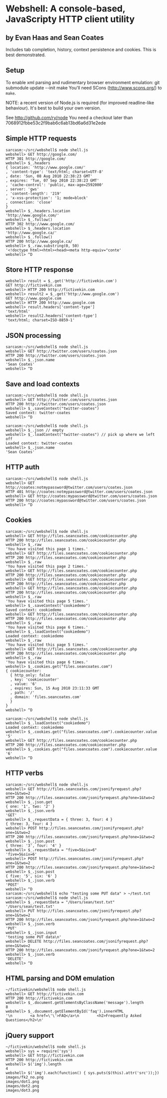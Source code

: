 Webshell: A console-based, JavaScripty HTTP client utility
==========================================================
by Evan Haas and Sean Coates
----------------------------

Includes tab completion, history, context persistence and cookies.
This is best demonstrated.

Setup
-----
To enable xml parsing and rudimentary browser environment emulation:
    git submodule update --init
    make
You'll need SCons (http://www.scons.org/) to `make`.

NOTE: a recent version of Node.js is required (for improved readline-like
behaviour). It's best to build your own version.

See http://github.com/ry/node
You need a checkout later than 7068912fbbe53c2f9bab6c6ab13bd6a6d31e2ede

Simple HTTP requests
--------------------

    sarcasm:~/src/webshell$ node shell.js 
    webshell> GET http://google.com/
    HTTP 301 http://google.com/
    webshell> $_.headers
    { location: 'http://www.google.com/'
    , 'content-type': 'text/html; charset=UTF-8'
    , date: 'Sun, 08 Aug 2010 22:38:23 GMT'
    , expires: 'Tue, 07 Sep 2010 22:38:23 GMT'
    , 'cache-control': 'public, max-age=2592000'
    , server: 'gws'
    , 'content-length': '219'
    , 'x-xss-protection': '1; mode=block'
    , connection: 'close'
    }
    webshell> $_.headers.location
    'http://www.google.com/'
    webshell> $_.follow()
    HTTP 302 http://www.google.com/
    webshell> $_.headers.location
    'http://www.google.ca/'
    webshell> $_.follow()
    HTTP 200 http://www.google.ca/
    webshell> $_.raw.substring(0, 50)
    '<!doctype html><html><head><meta http-equiv="conte'
    webshell> ^D

Store HTTP response
-------------------

    webshell> result = $_.get('http://fictivekin.com')
    GET http://fictivekin.com
    webshell> HTTP 200 http://fictivekin.com
    webshell> result2 = $_.get('http://www.google.com')
    GET http://www.google.com
    webshell> HTTP 200 http://www.google.com
    webshell> result.headers['content-type']
    'text/html'
    webshell> result2.headers['content-type']
    'text/html; charset=ISO-8859-1'
    
    
JSON processing
---------------

    sarcasm:~/src/webshell$ node shell.js
    webshell> GET http://twitter.com/users/coates.json
    HTTP 200 http://twitter.com/users/coates.json
    webshell> $_.json.name
    'Sean Coates'
    webshell> ^D

Save and load contexts
----------------------

    sarcasm:~/src/webshell$ node shell.js
    webshell> GET http://twitter.com/users/coates.json
    HTTP 200 http://twitter.com/users/coates.json
    webshell> $_.saveContext("twitter-coates")
    Saved context: twitter-coates
    webshell> ^D

    sarcasm:~/src/webshell$ node shell.js
    webshell> $_.json // empty
    webshell> $_.loadContext("twitter-coates") // pick up where we left off
    Loaded context: twitter-coates
    webshell> $_.json.name
    'Sean Coates'

HTTP auth
---------

    sarcasm:~/src/webshell$ node shell.js
    webshell> GET http://coates:notmypassword@twitter.com/users/coates.json
    HTTP 401 http://coates:notmypassword@twitter.com/users/coates.json
    webshell> GET http://coates:mypassword@twitter.com/users/coates.json
    HTTP 200 http://coates:mypassword@twitter.com/users/coates.json
    webshell> ^D

Cookies
-------

    sarcasm:~/src/webshell$ node shell.js 
    webshell> GET http://files.seancoates.com/cookiecounter.php
    HTTP 200 http://files.seancoates.com/cookiecounter.php
    webshell> $_.raw
    'You have visited this page 1 times.'
    webshell> GET http://files.seancoates.com/cookiecounter.php
    HTTP 200 http://files.seancoates.com/cookiecounter.php
    webshell> $_.raw
    'You have visited this page 2 times.'
    webshell> GET http://files.seancoates.com/cookiecounter.php
    HTTP 200 http://files.seancoates.com/cookiecounter.php
    webshell> GET http://files.seancoates.com/cookiecounter.php
    HTTP 200 http://files.seancoates.com/cookiecounter.php
    webshell> GET http://files.seancoates.com/cookiecounter.php
    HTTP 200 http://files.seancoates.com/cookiecounter.php
    webshell> $_.raw
    'You have visited this page 5 times.'
    webshell> $_.saveContext("cookiedemo")
    Saved context: cookiedemo
    webshell> GET http://files.seancoates.com/cookiecounter.php
    HTTP 200 http://files.seancoates.com/cookiecounter.php
    webshell> $_.raw
    'You have visited this page 6 times.'
    webshell> $_.loadContext("cookiedemo")
    Loaded context: cookiedemo
    webshell> $_.raw
    'You have visited this page 5 times.'
    webshell> GET http://files.seancoates.com/cookiecounter.php
    HTTP 200 http://files.seancoates.com/cookiecounter.php
    webshell> $_.raw
    'You have visited this page 6 times.'
    webshell> $_.cookies.get("files.seancoates.com")
    { cookiecounter: 
      { http_only: false
      , key: 'cookiecounter'
      , value: '6'
      , expires: Sun, 15 Aug 2010 23:11:33 GMT
      , path: '/'
      , domain: 'files.seancoates.com'
      }
    }
    webshell> ^D

    sarcasm:~/src/webshell$ node shell.js 
    webshell> $_.loadContext("cookiedemo")
    Loaded context: cookiedemo
    webshell> $_.cookies.get("files.seancoates.com").cookiecounter.value
    '5'
    webshell> GET http://files.seancoates.com/cookiecounter.php
    HTTP 200 http://files.seancoates.com/cookiecounter.php
    webshell> $_.cookies.get("files.seancoates.com").cookiecounter.value
    '6'
    webshell> ^D

HTTP verbs
----------

    sarcasm:~/src/webshell$ node shell.js 
    webshell> GET http://files.seancoates.com/jsonifyrequest.php?one=1&two=2
    HTTP 200 http://files.seancoates.com/jsonifyrequest.php?one=1&two=2
    webshell> $_.json.get
    { one: '1', two: '2' }
    webshell> $_.json.verb
    'GET'
    webshell> $_.requestData = { three: 3, four: 4 }
    { three: 3, four: 4 }
    webshell> POST http://files.seancoates.com/jsonifyrequest.php?one=1&two=2
    HTTP 200 http://files.seancoates.com/jsonifyrequest.php?one=1&two=2
    webshell> $_.json.post
    { three: '3', four: '4' }
    webshell> $_.requestData = "five=5&six=6"
    'five=5&six=6'
    webshell> POST http://files.seancoates.com/jsonifyrequest.php?one=1&two=2
    HTTP 200 http://files.seancoates.com/jsonifyrequest.php?one=1&two=2
    webshell> $_.json.post
    { five: '5', six: '6' }
    webshell> $_.json.verb
    'POST'
    webshell> ^D
    sarcasm:~/src/webshell$ echo "testing some PUT data" > ~/test.txt
    sarcasm:~/src/webshell$ node shell.js 
    webshell> $_.requestData = "/Users/sean/test.txt"
    '/Users/sean/test.txt'
    webshell> PUT http://files.seancoates.com/jsonifyrequest.php?one=1&two=2
    HTTP 200 http://files.seancoates.com/jsonifyrequest.php?one=1&two=2
    webshell> $_.json.verb
    'PUT'
    webshell> $_.json.input
    'testing some PUT data\n'
    webshell> DELETE http://files.seancoates.com/jsonifyrequest.php?one=1&two=2
    HTTP 200 http://files.seancoates.com/jsonifyrequest.php?one=1&two=2
    webshell> $_.json.verb
    'DELETE'
    webshell> ^D

HTML parsing and DOM emulation
------------------------------

    ~/fictivekin/webshell$ node shell.js
    webshell> GET http://fictivekin.com
    HTTP 200 http://fictivekin.com
    webshell> $_.document.getElementsByClassName('message').length
    8
    webshell> $_.document.getElementById('faq').innerHTML
    '\n        <a href=\'\'>FAQ</a>\n        <h2>Frequently Asked Questions</h2>\n'

jQuery support
--------------

    ~/fictivekin/webshell$ node shell.js
    webshell> sys = require('sys')
    webshell> GET http://fictivekin.com
    HTTP 200 http://fictivekin.com
    webshell> $('img').length
    4
    webshell> $('img').each(function() { sys.puts($(this).attr('src'));})
    images/fk2_no.png
    images/dot1.png
    images/dot2.png
    images/dot3.png
